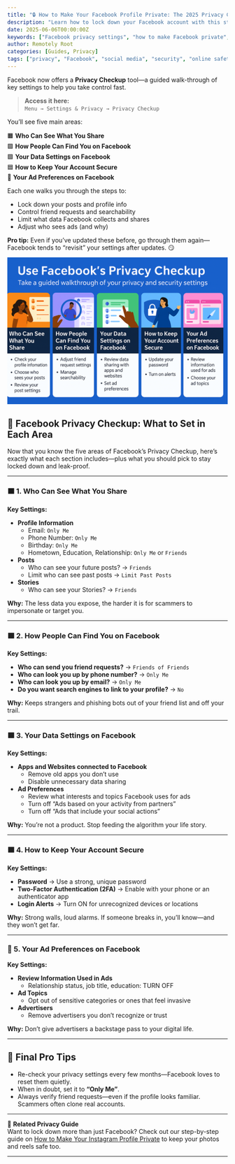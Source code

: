 ```yaml
---
title: "🔒 How to Make Your Facebook Profile Private: The 2025 Privacy Guide"
description: "Learn how to lock down your Facebook account with this step-by-step 2025 privacy guide. Includes screenshots, infographic, and recommended settings for maximum profile security."
date: 2025-06-06T00:00:00Z
keywords: ["Facebook privacy settings", "how to make Facebook private", "Facebook privacy 2025", "secure Facebook account", "Facebook security settings", "social media privacy tips"]
author: Remotely Root
categories: [Guides, Privacy]
tags: ["privacy", "Facebook", "social media", "security", "online safety", "remotelyroot"]
---
```


Facebook now offers a **Privacy Checkup** tool—a guided walk-through of key settings to help you take control fast.

> **Access it here:**  
> `Menu → Settings & Privacy → Privacy Checkup`

You’ll see five main areas:

🟧 **Who Can See What You Share**  
🟪 **How People Can Find You on Facebook**  
🟩 **Your Data Settings on Facebook**  
🟦 **How to Keep Your Account Secure**  
🩷 **Your Ad Preferences on Facebook**

Each one walks you through the steps to:
- Lock down your posts and profile info  
- Control friend requests and searchability  
- Limit what data Facebook collects and shares  
- Adjust who sees ads (and why)

**Pro tip:** Even if you’ve updated these before, go through them again—Facebook tends to “revisit” your settings after updates. 😏

![Facebook Privacy Checkup](assets/img/infoGraphic/facebook-privacy-infographic.png)

## 🔧 Facebook Privacy Checkup: What to Set in Each Area

Now that you know the five areas of Facebook’s Privacy Checkup, here’s exactly what each section includes—plus what you should pick to stay locked down and leak-proof.

---

### 🟧 1. **Who Can See What You Share**

**Key Settings:**

- **Profile Information**
  - Email: `Only Me`
  - Phone Number: `Only Me`
  - Birthday: `Only Me`
  - Hometown, Education, Relationship: `Only Me` or `Friends`
- **Posts**
  - Who can see your future posts? → `Friends`
  - Limit who can see past posts → `Limit Past Posts`
- **Stories**
  - Who can see your Stories? → `Friends`

**Why:** The less data you expose, the harder it is for scammers to impersonate or target you.

---

### 🟪 2. **How People Can Find You on Facebook**

**Key Settings:**

- **Who can send you friend requests?** → `Friends of Friends`
- **Who can look you up by phone number?** → `Only Me`
- **Who can look you up by email?** → `Only Me`
- **Do you want search engines to link to your profile?** → `No`

**Why:** Keeps strangers and phishing bots out of your friend list and off your trail.

---

### 🟩 3. **Your Data Settings on Facebook**

**Key Settings:**

- **Apps and Websites connected to Facebook**
  - Remove old apps you don’t use
  - Disable unnecessary data sharing
- **Ad Preferences**
  - Review what interests and topics Facebook uses for ads
  - Turn off “Ads based on your activity from partners”
  - Turn off “Ads that include your social actions”

**Why:** You’re not a product. Stop feeding the algorithm your life story.

---

### 🟦 4. **How to Keep Your Account Secure**

**Key Settings:**

- **Password** → Use a strong, unique password
- **Two-Factor Authentication (2FA)** → Enable with your phone or an authenticator app
- **Login Alerts** → Turn ON for unrecognized devices or locations

**Why:** Strong walls, loud alarms. If someone breaks in, you’ll know—and they won’t get far.

---

### 🩷 5. **Your Ad Preferences on Facebook**

**Key Settings:**

- **Review Information Used in Ads**
  - Relationship status, job title, education: TURN OFF
- **Ad Topics**
  - Opt out of sensitive categories or ones that feel invasive
- **Advertisers**
  - Remove advertisers you don’t recognize or trust

**Why:** Don’t give advertisers a backstage pass to your digital life.

---

## 🧠 Final Pro Tips

- Re-check your privacy settings every few months—Facebook loves to reset them quietly.
- When in doubt, set it to **“Only Me”**.
- Always verify friend requests—even if the profile looks familiar. Scammers often clone real accounts.

---

📌 **Related Privacy Guide**  
Want to lock down more than just Facebook? Check out our step-by-step guide on [How to Make Your Instagram Profile Private](/posts/Instagram-Privacy-Guide/) to keep your photos and reels safe too.

---
